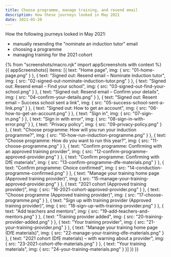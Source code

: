 ```yaml
---
title: Choose programme, manage training, and resend email
description: How these journeys looked in May 2021
date: 2021-05-20
---
```


How the following journeys looked in May 2021:

- manually resending the "nominate an induction tutor" email
- choosing a programme
- managing training for the 2021 cohort

{% from "screenshots/macro.njk" import appScreenshots with context %}
{{ appScreenshots({
  items: [{
      text: "Home page",
      img: { src: "01-home-page.png" }
    }, {
      text: "Signed out: Resend email – Nominate induction tutor",
      img: { src: "02-signed-out-nominate-induction-tutor.png" }
    }, {
      text: "Signed out: Resend email – Find your school",
      img: { src: "03-signed-out-find-your-school.png" }
    }, {
      text: "Signed out: Resend email – Confirm your details",
      img: { src: "04-confirm-your-details.png" }
    }, {
      text: "Signed out: Resent email – Success school sent a link",
      img: { src: "05-success-school-sent-a-link.png" }
    }, {
      text: "Signed out: How to get an account",
      img: { src: "06-how-to-get-an-account.png" }
    }, {
      text: "Sign in",
      img: { src: "07-sign-in.png" }
    }, {
      text: "Sign in with error",
      img: { src: "08-sign-in-with-error.png" }
    }, {
      text: "Privacy policy",
      img: { src: "09-privacy-policy.png" }
    }, {
      text: "Choose programme: How will you run your induction programme?",
      img: { src: "10-how-run-induction-programme.png" }
    }, {
      text: "Choose programme: How do you want to run this year?",
      img: { src: "11-choose-programme.png" }
    }, {
      text: "Confirm programme: Confirming with an approved training provider",
      img: { src: "12-confirm-programme-approved-provider.png" }
    }, {
      text: "Confirm programme: Confirming with DfE materials",
      img: { src: "13-confirm-programme-dfe-materials.png" }
    }, {
      text: "Confirm programme: Choice confirmed",
      img: { src: "14-conduction-programme-confirmed.png" }
    }, {
      text: "Manage your training home page (Approved training provider)",
      img: { src: "15-manage-your-training-approved-provider.png" }
    }, {
      text: "2021 cohort (Approved training provider)",
      img: { src: "16-2021-cohort-approved-provider.png" }
    }, {
      text: "Choose programme (Approved training provider)",
      img: { src: "17-choose-programme.png" }
    }, {
      text: "Sign up with training provider (Approved training provider)",
      img: { src: "18-sign-up-with-training-provider.png" }
    }, {
      text: "Add teachers and mentors",
      img: { src: "19-add-teachers-and-mentors.png" }
    }, {
      text: "Training provider added",
      img: { src: "20-training-provider-added.png" }
    }, {
      text: "Your training provider",
      img: { src: "21-your-training-provider.png" }
    }, {
      text: "Manage your training home page (DfE materials)",
      img: { src: "22-manage-your-training-dfe-materials.png" }
    }, {
      text: "2021 cohort (DfE materials) – with warning about a provider",
      img: { src: "23-2021-cohort-dfe-materials.png" }
    }, {
      text: "Your training materials",
      img: { src: "24-your-training-materials.png" }
    }]
}) }}

